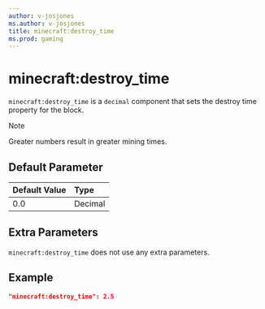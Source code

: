 ```yaml
---
author: v-josjones
ms.author: v-josjones
title: minecraft:destroy_time
ms.prod: gaming
---
```


# minecraft:destroy_time

`minecraft:destroy_time` is a `decimal` component that sets the destroy time property for the block.

> [!NOTE]
> Greater numbers result in greater mining times.

## Default Parameter

|Default Value|Type |
|:----|:----|
|0.0| Decimal|

## Extra Parameters

`minecraft:destroy_time` does not use any extra parameters.

## Example

```json
"minecraft:destroy_time": 2.5
```
